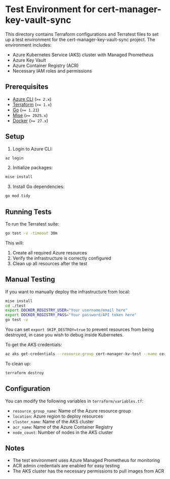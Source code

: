 # Test Environment for cert-manager-key-vault-sync

This directory contains Terraform configurations and Terratest files to set up a test environment for the cert-manager-key-vault-sync project. The environment includes:

- Azure Kubernetes Service (AKS) cluster with Managed Prometheus
- Azure Key Vault
- Azure Container Registry (ACR)
- Necessary IAM roles and permissions

## Prerequisites

- [Azure CLI](https://learn.microsoft.com/en-us/cli/azure/install-azure-cli#install) (`>= 2.x`)
- [Terraform](https://developer.hashicorp.com/terraform/tutorials/aws-get-started/install-cli) (`>= 1.x`)
- [Go](https://go.dev/doc/install) (`>= 1.21`)
- [Mise](https://mise.jdx.dev/getting-started.html#getting-started) (`>= 2025.x`)
- [Docker](https://docs.docker.com/desktop/) (`>= 27.x`)

## Setup

1. Login to Azure CLI:

```bash
az login
```

2. Initialize packages:

```bash
mise install
```

3. Install Go dependencies:

```bash
go mod tidy
```

## Running Tests

To run the Terratest suite:

```bash
go test -v -timeout 30m
```

This will:

1. Create all required Azure resources
2. Verify the infrastructure is correctly configured
3. Clean up all resources after the test

## Manual Testing

If you want to manually deploy the infrastructure from local:

```bash
mise install
cd ./test
export DOCKER_REGISTRY_USER="Your username/email here"
export DOCKER_REGISTRY_PASS="Your password/API token here"
go test -v
```

You can set `export SKIP_DESTROY=true` to prevent resources from being destroyed, in case you wish to debug inside Kubernetes.

To get the AKS credentials:

```bash
az aks get-credentials --resource-group cert-manager-kv-test --name cert-manager-kv-test
```

To clean up:

```bash
terraform destroy
```

## Configuration

You can modify the following variables in `terraform/variables.tf`:

- `resource_group_name`: Name of the Azure resource group
- `location`: Azure region to deploy resources
- `cluster_name`: Name of the AKS cluster
- `acr_name`: Name of the Azure Container Registry
- `node_count`: Number of nodes in the AKS cluster

## Notes

- The test environment uses Azure Managed Prometheus for monitoring
- ACR admin credentials are enabled for easy testing
- The AKS cluster has the necessary permissions to pull images from ACR
